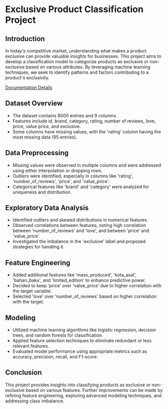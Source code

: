 # Exclusive Product Classification Project

## Introduction
In today's competitive market, understanding what makes a product exclusive can provide valuable insights for businesses. This project aims to develop a classification model to categorize products as exclusive or non-exclusive based on various attributes. By leveraging machine learning techniques, we seek to identify patterns and factors contributing to a product's exclusivity.

[Documentation Details](https://github.com/Theofilusarifin/Exclusive-Product-Classification/blob/main/Documentation.pdf)

## Dataset Overview
- The dataset contains 8000 entries and 9 columns.
- Features include id, brand, category, rating, number of reviews, love, price, value price, and exclusive.
- Some columns have missing values, with the 'rating' column having the most missing data (95 entries).

## Data Preprocessing
- Missing values were observed in multiple columns and were addressed using either interpolation or dropping rows.
- Outliers were identified, especially in columns like 'rating', 'number_of_reviews', 'price', and 'value_price'.
- Categorical features like 'brand' and 'category' were analyzed for uniqueness and distribution.

## Exploratory Data Analysis
- Identified outliers and skewed distributions in numerical features.
- Observed correlations between features, noting high correlation between 'number_of_reviews' and 'love', and between 'price' and 'value_price'.
- Investigated the imbalance in the 'exclusive' label and proposed strategies for handling it.

## Feature Engineering
- Added additional features like 'mass_produced', 'kota_asal', 'bahan_baku', and 'limited_edition' to enhance predictive power.
- Decided to keep 'price' over 'value_price' due to higher correlation with the target variable.
- Selected 'love' over 'number_of_reviews' based on higher correlation with the target.

## Modeling
- Utilized machine learning algorithms like logistic regression, decision trees, and random forests for classification.
- Applied feature selection techniques to eliminate redundant or less relevant features.
- Evaluated model performance using appropriate metrics such as accuracy, precision, recall, and F1-score.

## Conclusion
This project provides insights into classifying products as exclusive or non-exclusive based on various features. Further improvements can be made by refining feature engineering, exploring advanced modeling techniques, and addressing class imbalance.
